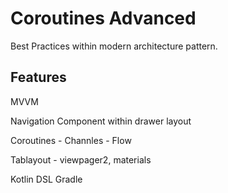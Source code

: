 # Coroutines Advanced

Best Practices within modern architecture pattern.

## Features
MVVM

Navigation Component within drawer layout

Coroutines - Channles - Flow

Tablayout - viewpager2, materials

Kotlin DSL Gradle
